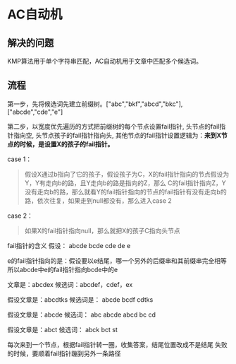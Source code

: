 # AC自动机

## 解决的问题

KMP算法用于单个字符串匹配，AC自动机用于文章中匹配多个候选词。

## 流程

第一步，先将候选词先建立前缀树。["abc","bkf","abcd","bkc"],["abcde","cde","e"]

第二步，以宽度优先遍历的方式把前缀树的每个节点设置fail指针, 头节点的fail指针指向空, 头节点孩子的fail指针指向头, 其他节点的fail指针设置逻辑为：**来到X节点的时候，是设置X的孩子的fail指针。**

case 1：

> 假设X通过b指向了它的孩子，假设孩子为C，X的fail指针指向的节点假设为Y，Y有走向b的路，且Y走向b的路是指向的Z，那么 C的fail指针指向Z，Y没有走向b的路，那么就看Y的fail指针指向的节点的fail指针有没有走向b的路，依次往复，如果走到null都没有，那么进入case 2

case 2：

> 如果X的fail指针指向null，那么就把X的孩子C指向头节点



fail指针的含义
假设：
abcde
bcde
cde
de
e

e的fail指针指向的是：假设要以e结尾，哪一个另外的后缀串和其前缀串完全相等
所以abcde中e的fail指针指向bcde中的e

文章是：abcdex
候选词：abcdef，cdef，ex


假设文章是：abcdtks
候选词是：
abcde
bcdf
cdtks


假设文章是：abcde
候选词：
abc
abcde
abcd
bc
cd

假设文章是：abct
候选词：
abck
bct
st

每次来到一个节点，根据fail指针转一圈，收集答案，结尾位置改成不是结尾
失败的时候，要顺着fail指针蹦到另外一条路径
   